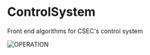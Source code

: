 # ControlSystem
Front end algorithms for CSEC's control system

![OPERATION](https://github.com/pd3d/ControlSystem/Documentation/Operatio/operation001.png)
